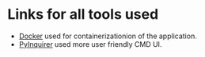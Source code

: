 # Links for all tools used

+ [Docker](https://docs.docker.com/get-started/) used for containerizationion of the application.
+ [PyInquirer](https://github.com/CITGuru/PyInquirer#installation) used more user friendly CMD UI.

